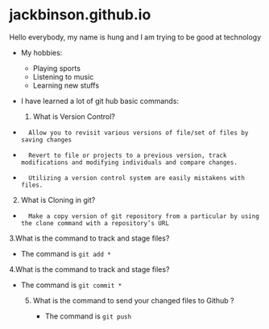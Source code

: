 # jackbinson.github.io
Hello everybody, my name is hung and I am trying to be good at technology
- My hobbies:
     - Playing sports
     - Listening to music
     - Learning new stuffs
- I have learned a lot of git hub basic commands:
  1.    What is Version Control?

-       Allow you to revisit various versions of file/set of files by saving changes

-       Revert to file or projects to a previous version, track modifications and modifying individuals and compare changes.

-       Utilizing a version control system are easily mistakens with files.

2.   What is Cloning in git?

-       Make a copy version of git repository from a particular by using the clone command with a repository’s URL

3.What is the command to track and stage files?

 -  The command is ```git add *```

4.What is the command to track and stage files?

- The command is ```git commit *```

     5. What is the command to send your changed files to Github ?

        - The command is ```git push```
